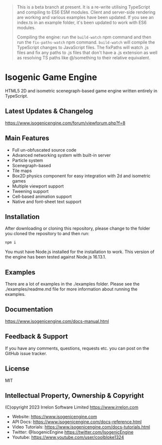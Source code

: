 > This is a beta branch at present. It is a re-write utilising TypeScript
> and compiling to ES6 ESM modules. Client and server-side rendering are
> working and various examples have been updated. If you see an index.ts
> in an example folder, it's been updated to work with ES6 modules.
>
> Compiling the engine: run the `build-watch` npm command and then run the
> `fix-paths-watch` npm command. `build-watch` will compile the TypeScript changes
> to JavaScript files. The fixPaths will watch .js files and fix any paths
> to .js files that don't have a .js extension as well as resolving TS
> paths like @/something to their relative equivalent.

# Isogenic Game Engine

HTML5 2D and isometric scenegraph-based game engine written entirely in TypeScript.

## Latest Updates & Changelog

https://www.isogenicengine.com/forum/viewforum.php?f=8

## Main Features

-   Full un-obfuscated source code
-   Advanced networking system with built-in server
-   Particle system
-   Scenegraph-based
-   Tile maps
-   Box2D physics component for easy integration with 2d and isometric games
-   Multiple viewport support
-   Tweening support
-   Cell-based animation support
-   Native and font-sheet text support

## Installation

After downloading or cloning this repository, please change to the folder you cloned the
repository to and then run:

```bash
npm i
```

You must have Node.js installed for the installation to work.
This version of the engine has been tested against Node.js 16.13.1.

## Examples

There are a lot of examples in the ./examples folder. Please see the ./examples/readme.md
file for more information about running the examples.

## Documentation

https://www.isogenicengine.com/docs-manual.html

## Feedback & Support

If you have any comments, questions, requests etc. you can post on the GitHub issue tracker.

## License

MIT

## Intellectual Property, Ownership & Copyright

(C)opyright 2023 Irrelon Software Limited
https://www.irrelon.com

-   Website: https://www.isogenicengine.com
-   API Docs: https://www.isogenicengine.com/docs-reference.html
-   Video Tutorials: https://www.isogenicengine.com/docs-tutorials.html
-   Twitter: @IsogenicEngine https://twitter.com/IsogenicEngine
-   Youtube: https://www.youtube.com/user/coolbloke1324
